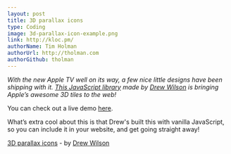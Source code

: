 ```yaml
---
layout: post
title: 3D parallax icons
type: Coding
image: 3d-parallax-icon-example.png
link: http://kloc.pm/
authorName: Tim Holman
authorUrl: http://tholman.com
authorGithub: tholman
---
```


_With the new Apple TV well on its way, a few nice little designs have been shipping with it. [This JavaScript library](https://github.com/drewwilson/atvImg) made by [Drew Wilson](http://drewwilson.com/) is bringing Apple’s awesome 3D tiles to the web!_

You can check out a live demo [here](http://kloc.pm/).

What’s extra cool about this is that Drew's built this with vanilla JavaScript, so you can include it in your website, and get going straight away!

[3D parallax icons](https://github.com/drewwilson/atvImg) - by [Drew Wilson](http://drewwilson.com/)
